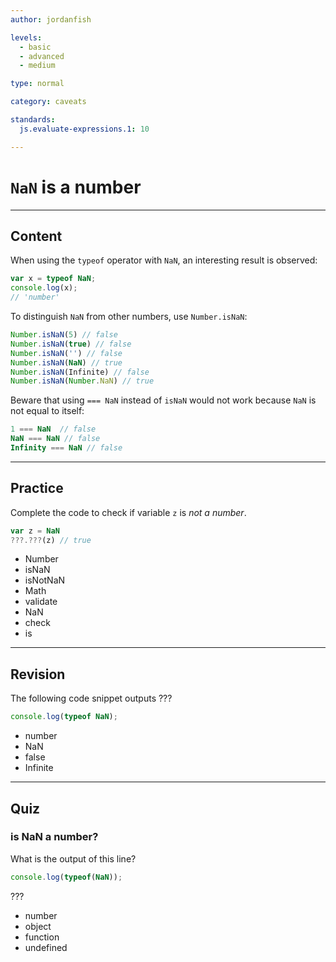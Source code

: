 ```yaml
---
author: jordanfish

levels:
  - basic
  - advanced
  - medium

type: normal

category: caveats

standards:
  js.evaluate-expressions.1: 10

---
```

# `NaN` is a number

---
## Content

When using the `typeof` operator with `NaN`, an interesting result is observed:

```javascript
var x = typeof NaN;
console.log(x);
// 'number'
```

To distinguish `NaN` from other numbers, use `Number.isNaN`:

```javascript
Number.isNaN(5) // false
Number.isNaN(true) // false
Number.isNaN('') // false
Number.isNaN(NaN) // true
Number.isNaN(Infinite) // false
Number.isNaN(Number.NaN) // true
```

Beware that using `=== NaN` instead of `isNaN` would not work because `NaN` is not equal to itself:

```javascript
1 === NaN  // false
NaN === NaN // false
Infinity === NaN // false
```

---
## Practice

Complete the code to check if variable `z` is *not a number*.

```javascript
var z = NaN
???.???(z) // true
```

* Number
* isNaN
* isNotNaN
* Math
* validate
* NaN
* check
* is

---
## Revision

The following code snippet outputs ???

```javascript
console.log(typeof NaN);
```

* number
* NaN
* false
* Infinite

---
## Quiz
### is NaN a number?

What is the output of this line?

```javascript
console.log(typeof(NaN));
```

???

* number
* object
* function
* undefined
